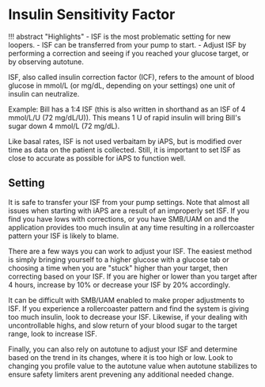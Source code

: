 # Insulin Sensitivity Factor
!!! abstract "Highlights"
    - ISF is the most problematic setting for new loopers.
    - ISF can be transferred from your pump to start.
    - Adjust ISF by performing a correction and seeing if you reached your glucose target, or by observing autotune.

ISF, also called insulin correction factor (ICF), refers to the amount of blood glucose in mmol/L (or mg/dL, depending on your settings) one unit of insulin can neutralize.

Example: Bill has a 1:4 ISF (this is also written in shorthand as an ISF of 4 mmol/L/U (72 mg/dL/U)). This means 1 U of rapid insulin will bring Bill's sugar down 4 mmol/L (72 mg/dL).

Like basal rates, ISF is not used verbaitam by iAPS, but is modified over time as data on the patient is collected. Still, it is important to set ISF as close to accurate as possible for iAPS to function well.

## Setting
It is safe to transfer your ISF from your pump settings. Note that almost all issues when starting with iAPS are a result of an improperly set ISF. If you find you have lows with corrections, or you have SMB/UAM on and the application provides too much insulin at any time resulting in a rollercoaster pattern your ISF is likely to blame. 

There are a few ways you can work to adjust your ISF. The easiest method is simply bringing yourself to a higher glucose with a glucose tab or choosing a time when you are "stuck" higher than your target, then correcting based on your ISF. If you are higher or lower than you target after 4 hours, increase by 10% or decrease your ISF by 20% accordingly.

It can be difficult with SMB/UAM enabled to make proper adjustments to ISF. If you experience a rollercoaster pattern and find the system is giving too much insulin, look to decrease your ISF. Likewise, if your dealing with uncontrollable highs, and slow return of your blood sugar to the target range, look to increase ISF.

Finally, you can also rely on autotune to adjust your ISF and determine based on the trend in its changes, where it is too high or low. Look to changing you profile value to the autotune value when autotune stabilizes to ensure safety limiters arent prevening any additional needed change.  
